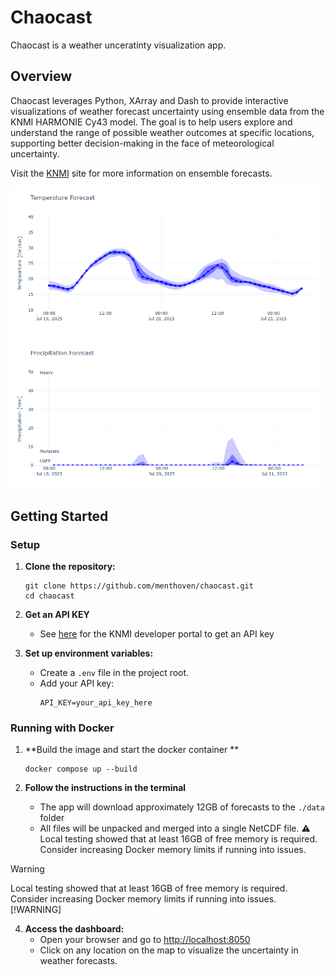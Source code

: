 # Chaocast
Chaocast is a weather unceratinty visualization app.

## Overview
Chaocast leverages Python, XArray and Dash to provide interactive visualizations of weather forecast uncertainty using ensemble data from the KNMI HARMONIE Cy43 model. The goal is to help users explore and understand the range of possible weather outcomes at specific locations, supporting better decision-making in the face of meteorological uncertainty.

Visit the [KNMI](https://www.knmidata.nl/open-data/harmonie#:~:text=KNMI%20gebruikt%20en%20mede-ontwikkelt,hoge%20resolutie%20op%20korte%20afstanden.) site for more information on ensemble forecasts.

<img src="image.png" alt="alt text" width="500"/>



## Getting Started
### Setup
1. **Clone the repository:**
   ```
   git clone https://github.com/menthoven/chaocast.git
   cd chaocast
   ```

2. **Get an API KEY**
    - See [here](https://developer.dataplatform.knmi.nl/open-data-api) for the KNMI developer portal to get an API key
    

2. **Set up environment variables:**
   - Create a `.env` file in the project root.
   - Add your API key:
     ```
     API_KEY=your_api_key_here
     ```

### Running with Docker



1. **Build the image and start the docker container **
   ```
   docker compose up --build
   ```

3. **Follow the instructions in the terminal**
    - The app will download approximately 12GB of forecasts to the `./data` folder
    - All files will be unpacked and merged into a single NetCDF file.  :warning: Local testing showed that at least 16GB of free memory is required. Consider increasing Docker memory limits if running into issues.

> [!WARNING] 
> Local testing showed that at least 16GB of free memory is required. Consider increasing Docker memory limits if running into issues. [!WARNING]



4. **Access the dashboard:**
   - Open your browser and go to [http://localhost:8050](http://localhost:8050)
   - Click on any location on the map to visualize the uncertainty in weather forecasts.